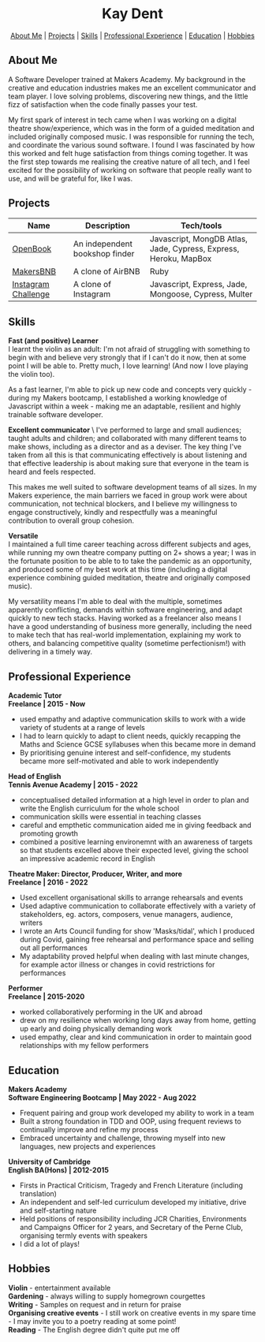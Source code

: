 <h1 align='center'>Kay Dent</h1>

<p>
  <div align="center">
    <a href="https://github.com/kaykakaraka/CV_2022/blob/main/README.md#about-me">About Me</a> | 
    <a href="https://github.com/kaykakaraka/CV_2022/blob/main/README.md#projects">Projects</a> |  
    <a href="https://github.com/kaykakaraka/CV_2022/blob/main/README.md#skills">Skills</a> |
    <a href="https://github.com/kaykakaraka/CV_2022/blob/main/README.md#professional-experience">Professional Experience</a> |
    <a href="https://github.com/kaykakaraka/CV_2022/blob/main/README.md#education">Education</a> |
    <a href="https://github.com/kaykakaraka/CV_2022/blob/main/README.md#hobbies">Hobbies</a>
  </div>
</p>

About Me 
-------
A Software Developer trained at Makers Academy. My background in the creative and education industries makes me an excellent communicator and team player.  I love solving problems, discovering new things, and the little fizz of satisfaction when the code finally passes your test.  
  
My first spark of interest in tech came when I was working on a digital theatre show/experience, which was in the form of a guided meditation and included originally composed music. I was responsible for running the tech, and coordinate the various sound software. I found I was fascinated by how this worked and felt huge satisfaction from things coming together. It was the first step towards me realising the creative nature of all tech, and I feel excited for the possibility of working on software that people really want to use, and will be grateful for, like I was.

Projects
--------

| Name                         | Description                                                             | Tech/tools                          |
| ---------------------------- | ----------------------------------------------------------------------- | ----------------------------------- |
| [OpenBook](https://github.com/BenjaminNeustadt/OPEN-BOOK) | An independent bookshop finder | Javascript, MongDB Atlas, Jade, Cypress, Express, Heroku, MapBox | 
| [MakersBNB](https://github.com/BenjaminNeustadt/MakersBNB) | A clone of AirBNB | Ruby |
| [Instagram Challenge](https://github.com/kaykakaraka/instagram-challenge) | A clone of Instagram  | Javascript, Express, Jade, Mongoose, Cypress, Multer                                |

Skills 
------

**Fast (and positive) Learner** \
I learnt the violin as an adult: I'm not afraid of struggling with something to begin with and believe very strongly that if I can't do it now, then at some point I will be able to. Pretty much, I love learning! (And now I love playing the violin too).  
  
As a fast learner, I'm able to pick up new code and concepts very quickly - during my Makers bootcamp, I established a working knowledge of Javascript within a week - making me an adaptable, resilient and highly trainable software developer.

**Excellent communicator** \ 
I've performed to large and small audiences; taught adults and children; and collaborated with many different teams to make shows, including as a director and as a deviser. The key thing I've taken from all this is that communicating effectively is about listening and that effective leadership is about making sure that everyone in the team is heard and feels respected.  
  
This makes me well suited to software development teams of all sizes. In my Makers experience, the main barriers we faced in group work were about communication, not technical blockers, and I believe my willingness to engage constructively, kindly and respectfully was a meaningful contribution to overall group cohesion.

**Versatile** \
I maintained a full time career teaching across different subjects and ages, while running my own theatre company putting on 2+ shows a year; I was in the fortunate position to be able to to take the pandemic as an opportunity, and produced some of my best work at this time (including a digital experience combining guided meditation, theatre and originally composed music).  
  
My versatility means I'm able to deal with the multiple, sometimes apparently conflicting, demands within software engineering, and adapt quickly to new tech stacks. Having worked as a freelancer also means I have a good understanding of business more generally, including the need to make tech that has real-world implementation, explaining my work to others, and balancing competitive quality (sometime perfectionism!) with delivering in a timely way.

Professional Experience
-------------

**Academic Tutor** \
**Freelance | 2015 - Now**
- used empathy and adaptive communication skills to work with a wide variety of students at a range of levels
- I had to learn quickly to adapt to client needs, quickly recapping the Maths and Science GCSE syllabuses when this became more in demand
- By prioritising genuine interest and self-confidence, my students became more self-motivated and able to work independently

**Head of English** \
**Tennis Avenue Academy | 2015 - 2022**
- conceptualised detailed information at a high level in order to plan and write the English curriculum for the whole school
- communication skills were essential in teaching classes
- careful and empthetic communication aided me in giving feedback and promoting growth
- combined a positive learning environemnt with an awareness of targets so that students excelled above their expected level, giving the school an impressive academic record in English

**Theatre Maker: Director, Producer, Writer, and more** \
**Freelance | 2016 - 2022**
- Used excellent organisational skills to arrange rehearsals and events
- Used adaptive communication to collaborate effectively with a variety of stakeholders, eg. actors, composers, venue managers, audience, writers
- I wrote an Arts Council funding for show 'Masks/tidal', which I produced during Covid, gaining free rehearsal and performance space and selling out all performances
- My adaptability proved helpful when dealing with last minute changes, for example actor illness or changes in covid restrictions for performances

**Performer** \
**Freelance | 2015-2020**
- worked collaboratively performing in the UK and abroad
- drew on my resilience when working long days away from home, getting up early and doing physically demanding work
- used empathy, clear and kind communication in order to maintain good relationships with my fellow performers

Education
--------

**Makers Academy** \
**Software Engineering Bootcamp | May 2022 - Aug 2022**
- Frequent pairing and group work developed my ability to work in a team
- Built a strong foundation in TDD and OOP, using frequent reviews to continually improve and refine my process 
- Embraced uncertainty and challenge, throwing myself into new languages, new projects and experiences

**University of Cambridge** \
**English BA(Hons) | 2012-2015**
- Firsts in Practical Criticism, Tragedy and French Literature (including translation)
- An independent and self-led curriculum developed my initiative, drive and self-starting nature
- Held positions of responsibility including JCR Charities, Environments and Campaigns Officer for 2 years, and Secretary of the Perne Club, organising termly events with speakers
- I did a lot of plays!

Hobbies
-------

**Violin** - entertainment available \
**Gardening** - always willing to supply homegrown courgettes \
**Writing** - Samples on request and in return for praise \
**Organising creative events** - I still work on creative events in my spare time - I may invite you to a poetry reading at some point! \
**Reading** - The English degree didn't quite put me off 
